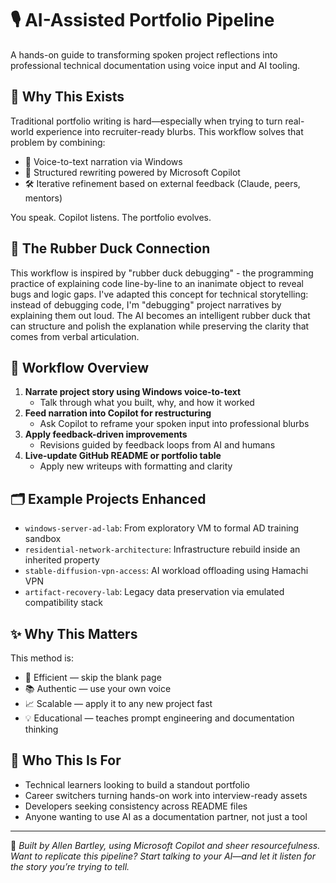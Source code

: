 # 🎙️ AI-Assisted Portfolio Pipeline

A hands-on guide to transforming spoken project reflections into professional technical documentation using voice input and AI tooling.

## 🧠 Why This Exists

Traditional portfolio writing is hard—especially when trying to turn real-world experience into recruiter-ready blurbs. This workflow solves that problem by combining:

- 🎤 Voice-to-text narration via Windows
- 🤖 Structured rewriting powered by Microsoft Copilot
- 🛠 Iterative refinement based on external feedback (Claude, peers, mentors)

You speak. Copilot listens. The portfolio evolves.

## 🦆 The Rubber Duck Connection
This workflow is inspired by "rubber duck debugging" - the programming practice of explaining code line-by-line to an inanimate object to reveal bugs and logic gaps. I've adapted this concept for technical storytelling: instead of debugging code, I'm "debugging" project narratives by explaining them out loud. The AI becomes an intelligent rubber duck that can structure and polish the explanation while preserving the clarity that comes from verbal articulation.

## 🔄 Workflow Overview

1. **Narrate project story using Windows voice-to-text**
   - Talk through what you built, why, and how it worked
2. **Feed narration into Copilot for restructuring**
   - Ask Copilot to reframe your spoken input into professional blurbs
3. **Apply feedback-driven improvements**
   - Revisions guided by feedback loops from AI and humans
4. **Live-update GitHub README or portfolio table**
   - Apply new writeups with formatting and clarity

## 🗂️ Example Projects Enhanced

- `windows-server-ad-lab`: From exploratory VM to formal AD training sandbox
- `residential-network-architecture`: Infrastructure rebuild inside an inherited property
- `stable-diffusion-vpn-access`: AI workload offloading using Hamachi VPN
- `artifact-recovery-lab`: Legacy data preservation via emulated compatibility stack

## ✨ Why This Matters

This method is:
- 🔧 Efficient — skip the blank page
- 📚 Authentic — use your own voice
- 📈 Scalable — apply it to any new project fast
- 💡 Educational — teaches prompt engineering and documentation thinking

## 📌 Who This Is For

- Technical learners looking to build a standout portfolio
- Career switchers turning hands-on work into interview-ready assets
- Developers seeking consistency across README files
- Anyone wanting to use AI as a documentation partner, not just a tool

---

📝 *Built by Allen Bartley, using Microsoft Copilot and sheer resourcefulness.  
Want to replicate this pipeline? Start talking to your AI—and let it listen for the story you’re trying to tell.*
